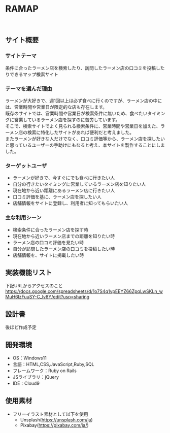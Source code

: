 # RAMAP
​
## サイト概要
### サイトテーマ
条件に合ったラーメン店を検索したり、訪問したラーメン店の口コミを投稿したりできるマップ検索サイト
​
### テーマを選んだ理由
ラーメンが大好きで、週1回以上は必ず食べに行くのですが、ラーメン店の中には、営業時間や営業日が限定的な店も存在します。</br>
既存のサイトでは、営業時間や営業日が検索条件に無いため、食べたいタイミングに営業しているラーメン店を探すのに苦労しています。</br>
そこで、検索サイトでよく見られる検索条件に、営業時間や営業日を加えた、ラーメン店の検索に特化したサイトがあれば便利だと考えました。</br>
またラーメンが好きな人だけでなく、口コミ評価等から、ラーメン店を探したいと思っているユーザーの手助けにもなると考え、本サイトを製作することにしました。
​
### ターゲットユーザ
- ラーメンが好きで、今すぐにでも食べに行きたい人
- 自分の行きたいタイミングに営業しているラーメン店を知りたい人
- 現在地から近い距離にあるラーメン店に行きたい人
- 口コミ評価を基に、ラーメン店を探したい人
- 店舗情報をサイトに登録し、利用者に知ってもらいたい人

### 主な利用シーン
- 検索条件に合ったラーメン店を探す時
- 現在地から近いラーメン店までの距離を知りたい時
- ラーメン店の口コミ評価を見たい時
- 自分が訪問したラーメン店の口コミを投稿したい時
- 店舗情報を、サイトに掲載したい時

## 実装機能リスト
下記URLからアクセスのこと</br>
https://docs.google.com/spreadsheets/d/1o7S4q1vpEEYZ66ZpqLwSKLn_wMuH6lzFuuSY-C_lv8Y/edit?usp=sharing
​
## 設計書
後ほど作成予定
​
## 開発環境
- OS：Windows11
- 言語：HTML,CSS,JavaScript,Ruby,SQL
- フレームワーク：Ruby on Rails
- JSライブラリ：jQuery
- IDE：Cloud9
​
## 使用素材
- フリーイラスト素材として以下を使用
  - Unsplash(https://unsplash.com/ja)
  - Pixabay(https://pixabay.com/ja/)
